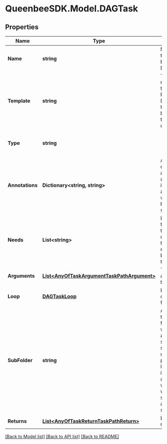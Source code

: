 
# QueenbeeSDK.Model.DAGTask

## Properties

Name | Type | Description | Notes
------------ | ------------- | ------------- | -------------
**Name** | **string** | Name for this task. It must be unique in a DAG. | 
**Template** | **string** | Template name. A template is a Function or a DAG. This template must be available in the dependencies. | 
**Type** | **string** |  | [optional] [readonly] [default to "DAGTask"]
**Annotations** | **Dictionary&lt;string, string&gt;** | An optional dictionary to add annotations to inputs. These annotations will be used by the client side libraries. | [optional] 
**Needs** | **List&lt;string&gt;** | List of DAG tasks that this task depends on and needs to be executed before this task. | [optional] 
**Arguments** | [**List&lt;AnyOfTaskArgumentTaskPathArgument&gt;**](AnyOfTaskArgumentTaskPathArgument.md) | The input arguments for this task. | [optional] 
**Loop** | [**DAGTaskLoop**](DAGTaskLoop.md) | Loop configuration for this task. | [optional] 
**SubFolder** | **string** | A path relative to the current folder context where artifacts should be saved. This is useful when performing a loop or invoking another workflow and wanting to save results in a specific sub_folder. | [optional] 
**Returns** | [**List&lt;AnyOfTaskReturnTaskPathReturn&gt;**](AnyOfTaskReturnTaskPathReturn.md) | List of task returns. | [optional] 

[[Back to Model list]](../README.md#documentation-for-models)
[[Back to API list]](../README.md#documentation-for-api-endpoints)
[[Back to README]](../README.md)

